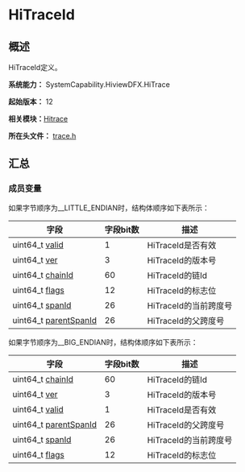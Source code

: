 # HiTraceId


## 概述

HiTraceId定义。

**系统能力：** SystemCapability.HiviewDFX.HiTrace

**起始版本：** 12

**相关模块：**[Hitrace](_hitrace.md)

**所在头文件：** [trace.h](trace_8h.md)

## 汇总


### 成员变量

如果字节顺序为__LITTLE_ENDIAN时，结构体顺序如下表所示：

| 字段 | 字段bit数 | 描述 | 
| -------- | -------- | -------- |
| uint64_t [valid](_hitrace.md#valid) | 1 | HiTraceId是否有效 | 
| uint64_t [ver](_hitrace.md#ver) | 3 | HiTraceId的版本号 | 
| uint64_t [chainId](_hitrace.md#chainid) | 60 | HiTraceId的链Id | 
| uint64_t [flags](_hitrace.md#flags) | 12 | HiTraceId的标志位 | 
| uint64_t [spanId](_hitrace.md#spanid) | 26 | HiTraceId的当前跨度号 | 
| uint64_t [parentSpanId](_hitrace.md#parentspanid) | 26 | HiTraceId的父跨度号 | 

如果字节顺序为__BIG_ENDIAN时，结构体顺序如下表所示：

| 字段 | 字段bit数 | 描述 | 
| -------- | -------- | -------- |
| uint64_t [chainId](_hitrace.md#chainid) | 60 | HiTraceId的链Id | 
| uint64_t [ver](_hitrace.md#ver) | 3 | HiTraceId的版本号 | 
| uint64_t [valid](_hitrace.md#valid) | 1 | HiTraceId是否有效 | 
| uint64_t [parentSpanId](_hitrace.md#parentspanid) | 26 | HiTraceId的父跨度号 | 
| uint64_t [spanId](_hitrace.md#spanid) | 26 | HiTraceId的当前跨度号 | 
| uint64_t [flags](_hitrace.md#flags) | 12 | HiTraceId的标志位 | 
